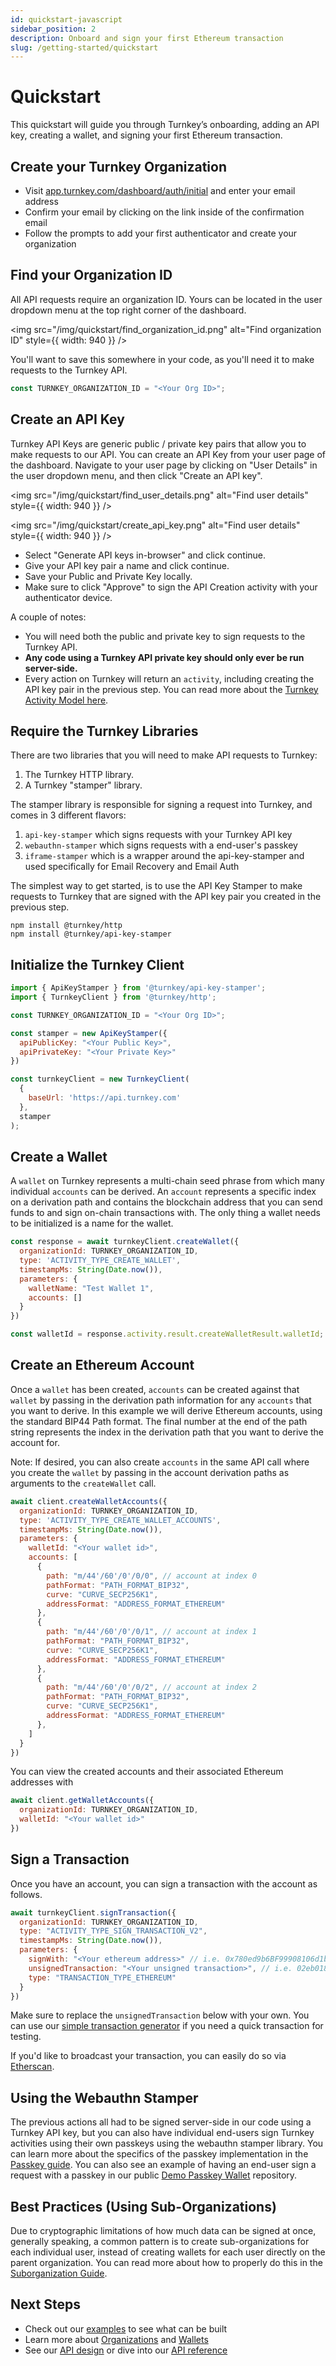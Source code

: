 ```yaml
---
id: quickstart-javascript
sidebar_position: 2
description: Onboard and sign your first Ethereum transaction
slug: /getting-started/quickstart
---
```

# Quickstart

This quickstart will guide you through Turnkey’s onboarding, adding an API key, creating a wallet, and signing your first Ethereum transaction.

## Create your Turnkey Organization

- Visit [app.turnkey.com/dashboard/auth/initial](https://app.turnkey.com/dashboard/auth/initial) and enter your email address
- Confirm your email by clicking on the link inside of the confirmation email
- Follow the prompts to add your first authenticator and create your organization

## Find your Organization ID

All API requests require an organization ID. Yours can be located in the user dropdown menu at the top right corner of the dashboard.

<img
  src="/img/quickstart/find_organization_id.png"
  alt="Find organization ID"
  style={{ width: 940 }}
/>

You'll want to save this somewhere in your code, as you'll need it to make requests to the Turnkey API.

```javascript
const TURNKEY_ORGANIZATION_ID = "<Your Org ID>";
```

## Create an API Key

Turnkey API Keys are generic public / private key pairs that allow you to make requests to our API. You can create an API Key from your user page of the dashboard. Navigate to your user page by clicking on "User Details" in the user dropdown menu, and then click "Create an API key".

<img
  src="/img/quickstart/find_user_details.png"
  alt="Find user details"
  style={{ width: 940 }}
/>

<img
  src="/img/quickstart/create_api_key.png"
  alt="Find user details"
  style={{ width: 940 }}
/>

- Select "Generate API keys in-browser" and click continue.
- Give your API key pair a name and click continue.
- Save your Public and Private Key locally.
- Make sure to click "Approve" to sign the API Creation activity with your authenticator device.

A couple of notes:
- You will need both the public and private key to sign requests to the Turnkey API.
- **Any code using a Turnkey API private key should only ever be run server-side.**
- Every action on Turnkey will return an `activity`, including creating the API key pair in the previous step. You can read more about the [Turnkey Activity Model here](../policy-management/Policy-language.md#activity-breakdown).

## Require the Turnkey Libraries

There are two libraries that you will need to make API requests to Turnkey:
 1. The Turnkey HTTP library.
 2. A Turnkey "stamper" library.

The stamper library is responsible for signing a request into Turnkey, and comes in 3 different flavors:
  1. `api-key-stamper` which signs requests with your Turnkey API key
  2. `webauthn-stamper` which signs requests with a end-user's passkey
  3. `iframe-stamper` which is a wrapper around the api-key-stamper and used specifically for Email Recovery and Email Auth

The simplest way to get started, is to use the API Key Stamper to make requests to Turnkey that are signed with the API key pair you created in the previous step.

```shell
npm install @turnkey/http
npm install @turnkey/api-key-stamper
```

## Initialize the Turnkey Client
```javascript
import { ApiKeyStamper } from '@turnkey/api-key-stamper';
import { TurnkeyClient } from '@turnkey/http';

const TURNKEY_ORGANIZATION_ID = "<Your Org ID>";

const stamper = new ApiKeyStamper({
  apiPublicKey: "<Your Public Key>",
  apiPrivateKey: "<Your Private Key>"
})

const turnkeyClient = new TurnkeyClient(
  {
    baseUrl: 'https://api.turnkey.com'
  },
  stamper
);
```

## Create a Wallet

A `wallet` on Turnkey represents a multi-chain seed phrase from which many individual `accounts` can be derived. An `account` represents a specific index on a derivation path and contains the blockchain address that you can send funds to and sign on-chain transactions with. The only thing a wallet needs to be initialized is a name for the wallet.

```javascript
const response = await turnkeyClient.createWallet({
  organizationId: TURNKEY_ORGANIZATION_ID,
  type: 'ACTIVITY_TYPE_CREATE_WALLET',
  timestampMs: String(Date.now()),
  parameters: {
    walletName: "Test Wallet 1",
    accounts: []
  }
})

const walletId = response.activity.result.createWalletResult.walletId;
```

## Create an Ethereum Account

Once a `wallet` has been created, `accounts` can be created against that `wallet` by passing in the derivation path information for any `accounts` that you want to derive. In this example we will derive Ethereum accounts, using the standard BIP44 Path format. The final number at the end of the path string represents the index in the derivation path that you want to derive the account for.

Note: If desired, you can also create `accounts` in the same API call where you create the `wallet` by passing in the account derivation paths as arguments to the `createWallet` call.

```javascript
await client.createWalletAccounts({
  organizationId: TURNKEY_ORGANIZATION_ID,
  type: 'ACTIVITY_TYPE_CREATE_WALLET_ACCOUNTS',
  timestampMs: String(Date.now()),
  parameters: {
    walletId: "<Your wallet id>",
    accounts: [
      {
        path: "m/44'/60'/0'/0/0", // account at index 0
        pathFormat: "PATH_FORMAT_BIP32",
        curve: "CURVE_SECP256K1",
        addressFormat: "ADDRESS_FORMAT_ETHEREUM"
      },
      {
        path: "m/44'/60'/0'/0/1", // account at index 1
        pathFormat: "PATH_FORMAT_BIP32",
        curve: "CURVE_SECP256K1",
        addressFormat: "ADDRESS_FORMAT_ETHEREUM"
      },
      {
        path: "m/44'/60'/0'/0/2", // account at index 2
        pathFormat: "PATH_FORMAT_BIP32",
        curve: "CURVE_SECP256K1",
        addressFormat: "ADDRESS_FORMAT_ETHEREUM"
      },
    ]
  }
})
```

You can view the created accounts and their associated Ethereum addresses with

```javascript
await client.getWalletAccounts({
  organizationId: TURNKEY_ORGANIZATION_ID,
  walletId: "<Your wallet id>"
})
```

## Sign a Transaction

Once you have an account, you can sign a transaction with the account as follows.

```javascript
await turnkeyClient.signTransaction({
  organizationId: TURNKEY_ORGANIZATION_ID,
  type: "ACTIVITY_TYPE_SIGN_TRANSACTION_V2",
  timestampMs: String(Date.now()),
  parameters: {
    signWith: "<Your ethereum address>" // i.e. 0x780ed9b6BF99908106d1bAA25b7658a80ADB5f42
    unsignedTransaction: "<Your unsigned transaction>", // i.e. 02eb018084db4f550d850bb6338fa88252089470a8a81613dd06dc243de94ebdf861ff5f82b361831e848080c0
    type: "TRANSACTION_TYPE_ETHEREUM"
  }
})
```

Make sure to replace the `unsignedTransaction` below with your own. You can use our [simple transaction generator](https://build.tx.xyz) if you need a quick transaction for testing.

If you'd like to broadcast your transaction, you can easily do so via [Etherscan](https://etherscan.io/pushTx).


## Using the Webauthn Stamper

The previous actions all had to be signed server-side in our code using a Turnkey API key, but you can also have individual end-users sign Turnkey activities using their own passkeys using the webauthn stamper library. You can learn more about the specifics of the passkey implementation in the [Passkey guide](../passkeys/introduction). You can also see an example of having an end-user sign a request with a passkey in our public [Demo Passkey Wallet](https://github.com/tkhq/demo-passkey-wallet) repository.

## Best Practices (Using Sub-Organizations)

Due to cryptographic limitations of how much data can be signed at once, generally speaking, a common pattern is to create sub-organizations for each individual user, instead of creating wallets for each user directly on the parent organization. You can read more about how to properly do this in the [Suborganization Guide](../integration-guides/sub-organizations-as-wallets.md).

## Next Steps

- Check out our [examples](/getting-started/examples) to see what can be built
- Learn more about [Organizations](/getting-started/organizations) and [Wallets](/getting-started/wallets)
- See our [API design](/api-introduction) or dive into our [API reference](/api)
